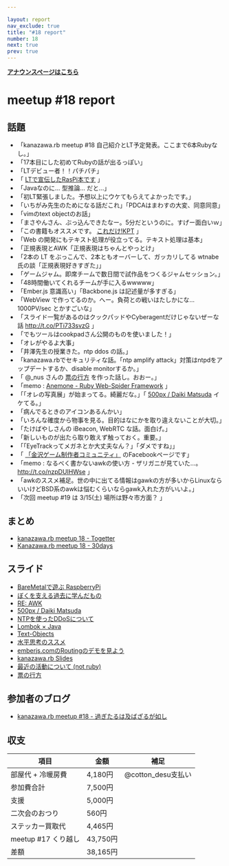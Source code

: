 ```yaml
---

layout: report
nav_exclude: true
title: "#18 report"
number: 18
next: true
prev: true
---
```


<p> <a href="/18/"><strong>アナウンスページはこちら</strong></a></p>

meetup #18 report
==================

話題
----

-   「kanazawa.rb meetup #18 自己紹介とLT予定発表。ここまで6本Rubyなし。」
-   「17本目にした初めてRubyの話が出るっぽい」
-   「LTデビュー者！！パチパチ」
-   「 [LTで宣伝したRasPi本です](http://t.co/qaP5CkxWAp) 」
-   「Javaなのに… 型推論… だと…」
-   「初LT緊張しました。予想以上にウケてもらえてよかったです。」
-   「いちがみ先生のためになる話だこれ」「PDCAはまわすの大変、同意同意」
-   「vimのtext objectのお話」
-   「まさやんさん、ぶっ込んできたなー。5分だというのに。すげー面白いｗ」
-   「この書籍もオススメです。 [これだけ!KPT](http://t.co/v7Yo7mQiRB) 」
-   「Web の開発にもテキスト処理が役立ってる。テキスト処理は基本」
-   「正規表現とAWK「正規表現はちゃんとやっとけ」
-   「2本の LT をぶっこんで、2本ともオーバーして、ガッカリしてる wtnabe 氏の談「正規表現好きすぎた」」
-   「ゲームジャム。即席チームで数日間で試作品をつくるジャムセッション。」
-   「48時間働いてくれるチームが手に入るwwwww」
-   「Ember.js 意識高い」「Backbone.js は記述量が多すぎる」
-   「WebView で作ってるのか。へー。負荷との戦いはたしかにな… 1000PV/sec とかすごいな」
-   「スライド一覧があるのはクックパッドやCyberagentだけじゃないぜーな話 <http://t.co/PTi733svzG> 」
-   「でもツールはcookpadさん公開のものを使いました！」
-   「オレがやるよ大事」
-   「井澤先生の授業きた。ntp ddos の話。」
-   「kanazawa.rbでセキュリティな話。「ntp amplify attack」対策はntpdをアップデートするか、disable monitorするか。」
-   「 @\_nus さんの [票の行方](http://t.co/emSGKkX0ra) を作った話し。おおー。」
-   「memo : [Anemone - Ruby Web-Spider Framework](http://t.co/SLCWH5W4W1) 」
-   「「オレの写真展」が始まってる。綺麗だな。」「 [500px / Daiki Matsuda](http://t.co/zm94dCY7W2) イケてる。」
-   「病んでるときのアイコンあるんかい」
-   「いろんな確度から物事を見る。目的はなにかを取り違えないことが大切。」
-   「たけばやしさんの iBeacon, WebRTC な話。面白げ。」
-   「新しいものが出たら取り敢えず触っておく。重要。」
-   「「EyeTrackってメガネとか大丈夫なん？」「ダメですね」」
-   「 [「金沢ゲーム制作者コミュニティ」](https://t.co/qCe9zimL6Q) のFacebookページです」
-   「memo : なるべく書かないawkの使い方 - ザリガニが見ていた…。 <http://t.co/nzpDUIHWse> 」
-   「awkのススメ補足。世の中に出てる情報はgawkの方が多いからLinuxならいいけどBSD系のawkは悩むくらいならgawk入れた方がいいよ。」
-   「次回 meetup #19 は 3/15(土) 場所は野々市方面？ 」

まとめ
------

-   [kanazawa.rb meetup 18 - Togetter](http://togetter.com/li/630494)
-   [Kanazawa.rb meetup 18 - 30days](http://30d.jp/kzrb/8)

スライド
--------

-   [BareMetalで遊ぶ RaspberryPi](https://t.co/lYsu2N50UQ)
-   [ぼくを支える過去に学んだもの](https://t.co/ON6nHGuINL)
-   [RE: AWK](https://t.co/Jb4ZMiFqGy)
-   [500px / Daiki Matsuda](http://500px.com/DaikiMatsuda)
-   [NTPを使ったDDoSについて](http://t.co/5MZfbboe8X)
-   [Lombok × Java](http://t.co/ufP4XCK7Ze)
-   [Text-Objects](http://t.co/qPedglEadF)
-   [水平思考のススメ](http://t.co/USQbp8jifk)
-   [emberjs.comのRoutingのデモを見よう](https://t.co/bfwhvHY4iY)
-   [kanazawa.rb Slides](https://t.co/DyfjrVazCG)
-   [最近の活動について (not ruby)](http://www.slideshare.net/MakotoTakebayashi1/not-ruby)
-   [票の行方](http://www.slideshare.net/yotaichino/ss-31714725)

参加者のブログ
--------------

-   [kanazawa.rb meetup #18 - 過ぎたるは及ばざるが如し](http://cotton-desu.hatenablog.com/entry/2014/02/16/012753)

収支
----

 | 項目                   | 金額       | 補足                  |
 | ---------------------- | ---------- | --------------------- |
 | 部屋代 + 冷暖房費      | 4,180円    | @cotton\_desu支払い   |
 | 参加費合計             | 7,500円    |                       |
 | 支援                   | 5,000円    |                       |
 | 二次会のおつり         | 560円      |                       |
 | ステッカー買取代       | 4,465円    |                       |
 | meetup #17 くり越し    | 43,750円   |                       |
 | 差額                   | 38,165円   |                       |



